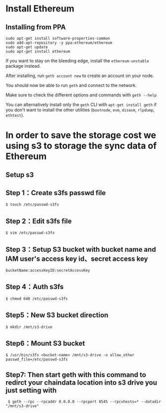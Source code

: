 
# Install Ethereum



## Installing from PPA

```
sudo apt-get install software-properties-common
sudo add-apt-repository -y ppa:ethereum/ethereum
sudo apt-get update
sudo apt-get install ethereum
```

If you want to stay on the bleeding edge, install the `ethereum-unstable` package instead.

After installing, run `geth account new` to create an account on your node.

You should now be able to run `geth` and connect to the network.

Make sure to check the different options and commands with `geth --help`

You can alternatively install only the `geth` CLI with `apt-get install geth` if you don't want to install the other utilities (`bootnode`, `evm`, `disasm`, `rlpdump`, `ethtest`).



# In order to save the storage cost we using s3 to storage the sync data of Ethereum


## Setup s3



## Step 1：Create s3fs passwd file

```
$ touch /etc/passwd-s3fs
```

## Step 2：Edit s3fs file

```
$ vim /etc/passwd-s3fs
```

## Step 3：Setup S3 bucket with bucket name and IAM user's access key id、secret access key

```
bucketName:accessKeyID:secretAccessKey
```

## Step 4：Auth s3fs 

```
$ chmod 640 /etc/passwd-s3fs
```

## Step5：New S3 bucket direction

```
$ mkdir /mnt/s3-drive
```

## Step6：Mount S3 bucket 

```
$ /usr/bin/s3fs <bucket-name> /mnt/s3-drive -o allow_other passwd_file=/etc/passwd-s3fs
```



## Step7: Then start geth with this command to redirct your chaindata location into s3 drive you just setting with

```
 $ geth --rpc --rpcaddr 0.0.0.0 --rpcport 8545 --rpcvhosts=* --datadir "/mnt/s3-drive"
```
